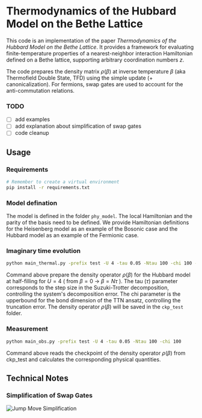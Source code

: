 
# Thermodynamics of the Hubbard Model on the Bethe Lattice

This code is an implementation of the paper *Thermodynamics of the Hubbard Model on the Bethe Lattice*. It provides a framework for evaluating finite-temperature properties of a nearest-neighbor interaction Hamiltonian defined on a Bethe lattice, supporting arbitrary coordination numbers $z$.

The code prepares the density matrix $\rho(\beta)$ at inverse temperature $\beta$ (aka Thermofield Double State, TFD) using the simple update (+ canonicalization). For fermions, swap gates are used to account for the anti-commutation relations.

### TODO
- [ ] add examples
- [ ] add explanation about simplification of swap gates
- [ ] code cleanup

## Usage
### Requirements
```bash
# Remember to create a virtual environment
pip install -r requirements.txt
```

### Model defination
The model is defined in the folder `phy_model`. The local Hamiltonian and the parity of the basis need to be defined. We provide Hamiltonian definitions for the Heisenberg model as an example of the Bosonic case and the Hubbard model as an example of the Fermionic case.

### Imaginary time evolution
```bash
python main_thermal.py -prefix test -U 4 -tau 0.05 -Ntau 100 -chi 100 -cuda 0
```
Command above prepare the density operator $\rho(\beta)$ for the Hubbard model at half-filling for $U=4$ ( from $\beta = 0$ $\rightarrow$ $\beta = N \tau$ ). The tau ($\tau$) parameter corresponds to the step size in the Suzuki-Trotter decomposition, controlling the system's decomposition error. The chi parameter is the upperbound for the bond dimension of the TTN ansatz, controlling the truncation error. The density operator $\rho(\beta)$ will be saved in the `ckp_test` folder.

### Measurement
```bash
python main_obs.py -prefix test -U 4 -tau 0.05 -Ntau 100 -chi 100
```
Command above reads the checkpoint of the density operator $\rho(\beta)$ from ckp_test and calculates the corresponding physical quantities.

## Technical Notes

### Simplification of Swap Gates
![Jump Move Simplification](assets/jump-move-simplification.svg)



